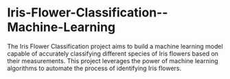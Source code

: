 # Iris-Flower-Classification--Machine-Learning
The Iris Flower Classification project aims to build a machine learning model capable of accurately classifying different species of Iris flowers based on their measurements. This project leverages the power of machine learning algorithms to automate the process of identifying Iris flowers.
